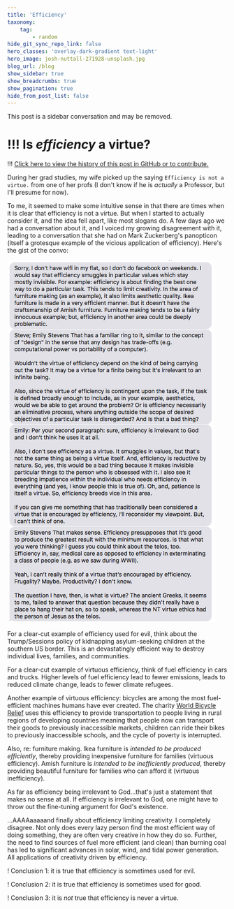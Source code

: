 ```yaml
---
title: 'Efficiency'
taxonomy:
    tag:
        - random
hide_git_sync_repo_link: false
hero_classes: 'overlay-dark-gradient text-light'
hero_image: josh-nuttall-271928-unsplash.jpg
blog_url: /blog
show_sidebar: true
show_breadcrumbs: true
show_pagination: true
hide_from_post_list: false
---
```

This post is a sidebar conversation and may be removed.

!!! Is *efficiency* a virtue?
===

!!! [Click here to view the history of this post in GitHub or to contribute.](https://github.com/cmadland/phd/commits/master/pages/01.blog/efficiency/item.md)

During her grad studies, my wife picked up the saying `Efficiency is not a virtue.` from one of her profs (I don't know if he is *actually* a Professor, but I'll presume for now).

To me, it seemed to make some intuitive sense in that there are times when it is clear that efficiency is not a virtue. But when I started to actually consider it, and the idea fell apart, like most slogans do. A few days ago we had a conversation about it, and I voiced my growing disagreement with it, leading to a conversation that she had on Mark Zuckerberg's panopticon (itself a grotesque example of the vicious application of efficiency). Here's the gist of the convo:

![Efficiency Convo](efficiency-convo.png)

For a clear-cut example of efficiency used for evil, think about the Trump/Sessions policy of kidnapping asylum-seeking children at the southern US border. This is an devastatingly efficient way to destroy individual lives, families, and communities.

For a clear-cut example of virtuous efficiency, think of fuel efficiency in cars and trucks. Higher levels of fuel efficiency lead to fewer emissions, leads to reduced climate change, leads to fewer climate refugees.

Another example of virtuous efficiency: bicycles are among the most fuel-efficient machines humans have ever created. The charity [World Bicycle Relief](https://worldbicyclerelief.org/en/) uses this efficiency to provide transportation to people living in rural regions of developing countries meaning that people now can transport their goods to previously inaccessible markets, children can ride their bikes to previously inaccessible schools, and the cycle of poverty is interrupted.

Also, re: furniture making. Ikea furniture is *intended to be produced efficiently*, thereby providing inexpensive furniture for families (virtuous efficiency). Amish furniture is *intended to be inefficiently produced*, thereby providing beautiful furniture for families who can afford it (virtuous inefficiency).

As far as efficiency being irrelevant to God...that's just a statement that makes no sense at all. If efficiency is irrelevant to God, one might have to throw out the fine-tuning argument for God's existence.

…AAAAaaaaand finally about efficiency limiting creativity. I completely disagree. Not only does every lazy person find the most efficient way of doing something, they are often very creative in how they do so. Further, the need to find sources of fuel more efficient (and clean) than burning coal has led to significant advances in solar, wind, and tidal power generation. All applications of creativity driven by efficiency.

! Conclusion 1: it is true that efficiency is sometimes used for evil.

! Conclusion 2: it is true that efficiency is sometimes used for good.

! Conclusion 3: it is *not* true that efficiency is never a virtue.
